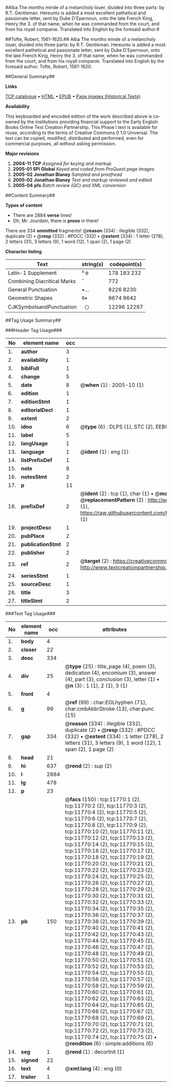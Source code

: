#Alba The months minde of a melancholy louer, diuided into three parts: by R.T. Gentleman. Hereunto is added a most excellent pathetical and passionate letter, sent by Duke D'Epernoun, vnto the late French King, Henry the 3. of that name, when he was commanded from the court, and from his royall companie. Translated into English by the foresaid author.#

##Tofte, Robert, 1561-1620.##
Alba The months minde of a melancholy louer, diuided into three parts: by R.T. Gentleman. Hereunto is added a most excellent pathetical and passionate letter, sent by Duke D'Epernoun, vnto the late French King, Henry the 3. of that name, when he was commanded from the court, and from his royall companie. Translated into English by the foresaid author.
Tofte, Robert, 1561-1620.

##General Summary##

**Links**

[TCP catalogue](http://www.ota.ox.ac.uk/tcp/)  • 
[HTML](http://tei.it.ox.ac.uk/tcp/Texts-HTML/free/A13/A13797.html)  • 
[EPUB](http://tei.it.ox.ac.uk/tcp/Texts-EPUB/free/A13/A13797.epub) • 
[Page images (Historical Texts)](https://data.historicaltexts.jisc.ac.uk/view?pubId=eebo-99846781e&pageId=eebo-99846781e-11770-1)

**Availability**

This keyboarded and encoded edition of the
	       work described above is co-owned by the institutions
	       providing financial support to the Early English Books
	       Online Text Creation Partnership. This Phase I text is
	       available for reuse, according to the terms of Creative
	       Commons 0 1.0 Universal. The text can be copied,
	       modified, distributed and performed, even for
	       commercial purposes, all without asking permission.

**Major revisions**

1. __2004-11__ __TCP__ *Assigned for keying and markup*
1. __2005-01__ __SPi Global__ *Keyed and coded from ProQuest page images*
1. __2005-02__ __Jonathan Blaney__ *Sampled and proofread*
1. __2005-02__ __Jonathan Blaney__ *Text and markup reviewed and edited*
1. __2005-04__ __pfs__ *Batch review (QC) and XML conversion*

##Content Summary##

**Types of content**

  * There are 2884 **verse** lines!
  * Oh, Mr. Jourdain, there is **prose** in there!

There are 334 **ommitted** fragments! 
 @__reason__ (334) : illegible (332), duplicate (2)  •  @__resp__ (332) : #PDCC (332)  •  @__extent__ (334) : 1 letter (278), 2 letters (31), 3 letters (9), 1 word (12), 1 span (2), 1 page (2)

**Character listing**


|Text|string(s)|codepoint(s)|
|---|---|---|
|Latin-1 Supplement|²·è|178 183 232|
|Combining             Diacritical Marks|̄|772|
|General Punctuation|•…|8226 8230|
|Geometric Shapes|◊▪|9674 9642|
|CJKSymbolsandPunctuation|〈〉|12296 12297|

##Tag Usage Summary##

###Header Tag Usage###

|No|element name|occ|attributes|
|---|---|---|---|
|1.|__author__|3||
|2.|__availability__|1||
|3.|__biblFull__|1||
|4.|__change__|5||
|5.|__date__|8| @__when__ (1) : 2005-10 (1)|
|6.|__edition__|1||
|7.|__editionStmt__|1||
|8.|__editorialDecl__|1||
|9.|__extent__|2||
|10.|__idno__|6| @__type__ (6) : DLPS (1), STC (2), EEBO-CITATION (1), PROQUEST (1), VID (1)|
|11.|__label__|5||
|12.|__langUsage__|1||
|13.|__language__|1| @__ident__ (1) : eng (1)|
|14.|__listPrefixDef__|1||
|15.|__note__|8||
|16.|__notesStmt__|2||
|17.|__p__|11||
|18.|__prefixDef__|2| @__ident__ (2) : tcp (1), char (1)  •  @__matchPattern__ (2) : ([0-9\-]+):([0-9IVX]+) (1), (.+) (1)  •  @__replacementPattern__ (2) : http://eebo.chadwyck.com/downloadtiff?vid=$1&page=$2 (1), https://raw.githubusercontent.com/textcreationpartnership/Texts/master/tcpchars.xml#$1 (1)|
|19.|__projectDesc__|1||
|20.|__pubPlace__|2||
|21.|__publicationStmt__|2||
|22.|__publisher__|2||
|23.|__ref__|2| @__target__ (2) : https://creativecommons.org/publicdomain/zero/1.0/ (1), http://www.textcreationpartnership.org/docs/. (1)|
|24.|__seriesStmt__|1||
|25.|__sourceDesc__|1||
|26.|__title__|3||
|27.|__titleStmt__|2||


###Text Tag Usage###

|No|element name|occ|attributes|
|---|---|---|---|
|1.|__body__|4||
|2.|__closer__|22||
|3.|__desc__|334||
|4.|__div__|25| @__type__ (25) : title_page (4), poem (3), dedication (4), encomium (3), answer (4), part (3), conclusion (3), letter (1)  •  @__n__ (3) : 1 (1), 2 (1), 3 (1)|
|5.|__front__|4||
|6.|__g__|99| @__ref__ (99) : char:EOLhyphen (71), char:cmbAbbrStroke (13), char:punc (15)|
|7.|__gap__|334| @__reason__ (334) : illegible (332), duplicate (2)  •  @__resp__ (332) : #PDCC (332)  •  @__extent__ (334) : 1 letter (278), 2 letters (31), 3 letters (9), 1 word (12), 1 span (2), 1 page (2)|
|8.|__head__|21||
|9.|__hi__|637| @__rend__ (2) : sup (2)|
|10.|__l__|2884||
|11.|__lg__|478||
|12.|__p__|23||
|13.|__pb__|150| @__facs__ (150) : tcp:11770:1 (2), tcp:11770:2 (2), tcp:11770:3 (2), tcp:11770:4 (2), tcp:11770:5 (2), tcp:11770:6 (2), tcp:11770:7 (2), tcp:11770:8 (2), tcp:11770:9 (2), tcp:11770:10 (2), tcp:11770:11 (2), tcp:11770:12 (2), tcp:11770:13 (2), tcp:11770:14 (2), tcp:11770:15 (2), tcp:11770:16 (2), tcp:11770:17 (2), tcp:11770:18 (2), tcp:11770:19 (2), tcp:11770:20 (2), tcp:11770:21 (2), tcp:11770:22 (2), tcp:11770:23 (2), tcp:11770:24 (2), tcp:11770:25 (2), tcp:11770:26 (2), tcp:11770:27 (2), tcp:11770:28 (2), tcp:11770:29 (2), tcp:11770:30 (2), tcp:11770:31 (2), tcp:11770:32 (2), tcp:11770:33 (2), tcp:11770:34 (2), tcp:11770:35 (2), tcp:11770:36 (2), tcp:11770:37 (2), tcp:11770:38 (2), tcp:11770:39 (2), tcp:11770:40 (2), tcp:11770:41 (2), tcp:11770:42 (2), tcp:11770:43 (2), tcp:11770:44 (2), tcp:11770:45 (2), tcp:11770:46 (2), tcp:11770:47 (2), tcp:11770:48 (2), tcp:11770:49 (2), tcp:11770:50 (2), tcp:11770:51 (2), tcp:11770:52 (2), tcp:11770:53 (2), tcp:11770:54 (2), tcp:11770:55 (2), tcp:11770:56 (2), tcp:11770:57 (2), tcp:11770:58 (2), tcp:11770:59 (2), tcp:11770:60 (2), tcp:11770:61 (2), tcp:11770:62 (2), tcp:11770:63 (2), tcp:11770:64 (2), tcp:11770:65 (2), tcp:11770:66 (2), tcp:11770:67 (2), tcp:11770:68 (2), tcp:11770:69 (2), tcp:11770:70 (2), tcp:11770:71 (2), tcp:11770:72 (2), tcp:11770:73 (2), tcp:11770:74 (2), tcp:11770:75 (2)  •  @__rendition__ (6) : simple:additions (6)|
|14.|__seg__|1| @__rend__ (1) : decorInit (1)|
|15.|__signed__|22||
|16.|__text__|4| @__xml:lang__ (4) : eng (0)|
|17.|__trailer__|1||
